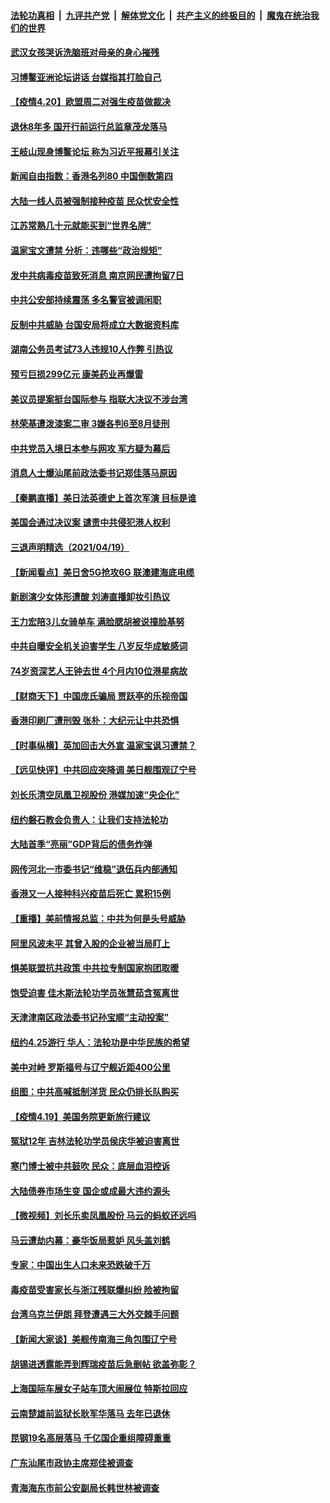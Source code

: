 

####  [法轮功真相](../../../../basic/blob/master/README.md?t=04202202) &nbsp;|&nbsp; [九评共产党](../../../../9ping.md/blob/master/README.md?t=04202202) &nbsp;|&nbsp; [解体党文化](../../../../jtdwh.md/blob/master/README.md?t=04202202)  &nbsp;|&nbsp; [共产主义的终极目的](../../../../gczydzjmd.md/blob/master/README.md?t=04202202) &nbsp;|&nbsp; [魔鬼在统治我们的世界](../../../../mgztzwmdsj.md/blob/master/README.md?t=04202202) 

#### [武汉女孩哭诉洗脑班对母亲的身心摧残](../pages/nsc413/n12891423.md?t=04202202) 

#### [习博鳌亚洲论坛讲话 台媒指其打脸自己](../pages/nsc413/n12892635.md?t=04202202) 

#### [【疫情4.20】欧盟周二对强生疫苗做裁决](../pages/nsc413/n12892336.md?t=04202202) 

#### [退休8年多 国开行前运行总监章茂龙落马](../pages/nsc413/n12892532.md?t=04202202) 

#### [王岐山现身博鳌论坛 称为习近平报幕引关注](../pages/nsc413/n12892650.md?t=04202202) 

#### [新闻自由指数：香港名列80 中国倒数第四](../pages/nsc413/n12892362.md?t=04202202) 

#### [大陆一线人员被强制接种疫苗 民众忧安全性](../pages/nsc413/n12892187.md?t=04202202) 

#### [江苏常熟几十元就能买到“世界名牌”](../pages/nsc413/n12891834.md?t=04202202) 

#### [温家宝文遭禁 分析：违哪些“政治规矩”](../pages/nsc413/n12891982.md?t=04202202) 

#### [发中共病毒疫苗致死消息 南京网民遭拘留7日](../pages/nsc413/n12892052.md?t=04202202) 

#### [中共公安部持续震荡 多名警官被调闲职](../pages/nsc413/n12892225.md?t=04202202) 

#### [反制中共威胁 台国安局将成立大数据资料库](../pages/nsc413/n12892154.md?t=04202202) 

#### [湖南公务员考试73人违规10人作弊 引热议](../pages/nsc413/n12891652.md?t=04202202) 

#### [预亏巨损299亿元 康美药业再爆雷](../pages/nsc413/n12891503.md?t=04202202) 


#### [美议员提案挺台国际参与 指联大决议不涉台湾](../pages/nsc413/n12891728.md?t=04202202) 

#### [林荣基遭泼漆案二审 3嫌各判6至8月徒刑](../pages/nsc413/n12891784.md?t=04202202) 

#### [中共党员入境日本参与网攻 军方疑为幕后](../pages/nsc413/n12891615.md?t=04202202) 

#### [消息人士爆汕尾前政法委书记郑佳落马原因](../pages/nsc413/n12891736.md?t=04202202) 

#### [【秦鹏直播】美日法英德史上首次军演 目标是谁](../pages/nsc413/n12891408.md?t=04202202) 

#### [美国会通过决议案 谴责中共侵犯港人权利](../pages/nsc413/n12891689.md?t=04202202) 

#### [三退声明精选（2021/04/19）](../pages/nsc413/n12891672.md?t=04202202) 

#### [【新闻看点】美日舍5G抢攻6G 联澳建海底电缆](../pages/nsc413/n12891330.md?t=04202202) 

#### [新剧演少女体形遭酸 刘涛直播卸妆引热议](../pages/nsc413/n12891489.md?t=04202202) 

#### [王力宏陪3儿女骑单车 满脸腮胡被说撞脸基努](../pages/nsc413/n12891201.md?t=04202202) 

#### [中共自曝安全机关迫害学生 八岁反华成敏感词](../pages/nsc413/n12891142.md?t=04202202) 

#### [74岁资深艺人王钟去世 4个月内10位港星病故](../pages/nsc413/n12891010.md?t=04202202) 

#### [【财商天下】中国庞氏骗局 贾跃亭的乐视帝国](../pages/nsc413/n12890952.md?t=04202202) 

#### [香港印刷厂遭刑毁 张朴：大纪元让中共恐惧](../pages/nsc413/n12891219.md?t=04202202) 

#### [【时事纵横】英加回击大外宣 温家宝讽习遭禁？](../pages/nsc413/n12891363.md?t=04202202) 

#### [【远见快评】中共回应突降调 美日舰围观辽宁号](../pages/nsc413/n12891289.md?t=04202202) 

#### [刘长乐清空凤凰卫视股份 港媒加速“央企化”](../pages/nsc413/n12891284.md?t=04202202) 

#### [纽约磐石教会负责人：让我们支持法轮功](../pages/nsc413/n12891340.md?t=04202202) 

#### [大陆首季“亮丽”GDP背后的债务炸弹](../pages/nsc413/n12891305.md?t=04202202) 

#### [网传河北一市委书记“维稳”退伍兵内部通知](../pages/nsc413/n12890529.md?t=04202202) 

#### [香港又一人接种科兴疫苗后死亡 累积15例](../pages/nsc413/n12891186.md?t=04202202) 

#### [【重播】美前情报总监：中共为何是头号威胁](../pages/nsc413/n12890465.md?t=04202202) 

#### [阿里风波未平 其曾入股的企业被当局盯上](../pages/nsc413/n12891092.md?t=04202202) 

#### [惧美联盟抗共政策 中共拉专制国家抱团取暖](../pages/nsc413/n12891094.md?t=04202202) 

#### [饱受迫害 佳木斯法轮功学员张慧茹含冤离世](../pages/nsc413/n12888252.md?t=04202202) 

#### [天津津南区政法委书记孙宝顺“主动投案”](../pages/nsc413/n12891018.md?t=04202202) 

#### [纽约4.25游行 华人：法轮功是中华民族的希望](../pages/nsc413/n12890904.md?t=04202202) 

#### [美中对峙 罗斯福号与辽宁舰近距400公里](../pages/nsc413/n12890869.md?t=04202202) 

#### [组图：中共高喊抵制洋货 民众仍排长队购买](../pages/nsc413/n12890328.md?t=04202202) 

#### [【疫情4.19】美国务院更新旅行建议](../pages/nsc413/n12889914.md?t=04202202) 

#### [冤狱12年 吉林法轮功学员侯庆华被迫害离世](../pages/nsc413/n12888151.md?t=04202202) 

#### [寒门博士被中共鼓吹 民众：底层血泪控诉](../pages/nsc413/n12890446.md?t=04202202) 

#### [大陆债券市场生变 国企或成最大违约源头](../pages/nsc413/n12889617.md?t=04202202) 

#### [【微视频】刘长乐卖凤凰股份 马云的蚂蚁还远吗](../pages/nsc413/n12890381.md?t=04202202) 

#### [马云遭劫内幕：豪华饭局惹妒 风头盖刘鹤](../pages/nsc413/n12890581.md?t=04202202) 

#### [专家：中国出生人口未来恐跌破千万](../pages/nsc413/n12890316.md?t=04202202) 

#### [毒疫苗受害家长与浙江残联爆纠纷 险被拘留](../pages/nsc413/n12889994.md?t=04202202) 

#### [台湾乌克兰伊朗 拜登遭遇三大外交棘手问题](../pages/nsc413/n12890203.md?t=04202202) 

#### [【新闻大家谈】美舰传南海三角包围辽宁号](../pages/nsc413/n12890502.md?t=04202202) 

#### [胡锡进透露能弄到辉瑞疫苗后急删帖 欲盖弥彰？](../pages/nsc413/n12890045.md?t=04202202) 

#### [上海国际车展女子站车顶大闹展位 特斯拉回应](../pages/nsc413/n12890170.md?t=04202202) 

#### [云南楚雄前监狱长耿军华落马 去年已退休](../pages/nsc413/n12889955.md?t=04202202) 

#### [昆钢19名高层落马 千亿国企重组障碍重重](../pages/nsc413/n12889422.md?t=04202202) 

#### [广东汕尾市政协主席郑佳被调查](../pages/nsc413/n12889706.md?t=04202202) 

#### [青海海东市前公安副局长韩世林被调查](../pages/nsc413/n12888986.md?t=04202202) 

